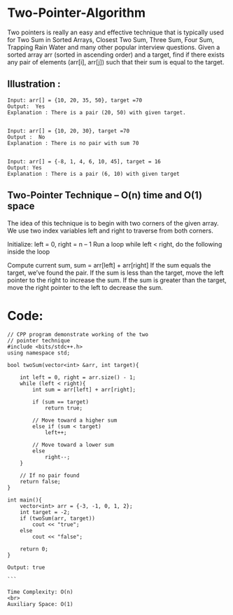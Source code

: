 # Two-Pointer-Algorithm

Two pointers is really an easy and effective technique that is typically used for Two Sum in Sorted Arrays, Closest Two Sum, Three Sum, Four Sum, Trapping Rain Water and many other popular interview questions. Given a sorted array arr (sorted in ascending order) and a target, find if there exists any pair of elements (arr[i], arr[j]) such that their sum is equal to the target.

## Illustration :

```
Input: arr[] = {10, 20, 35, 50}, target =70
Output:  Yes
Explanation : There is a pair (20, 50) with given target.


Input: arr[] = {10, 20, 30}, target =70
Output :  No
Explanation : There is no pair with sum 70


Input: arr[] = {-8, 1, 4, 6, 10, 45], target = 16
Output: Yes
Explanation : There is a pair (6, 10) with given target
```

## Two-Pointer Technique – O(n) time and O(1) space
The idea of this technique is to begin with two corners of the given array. We use two index variables left and right to traverse from both corners.

Initialize: left = 0, right = n – 1
Run a loop while left < right, do the following inside the loop

Compute current sum, sum = arr[left] + arr[right]
If the sum equals the target, we’ve found the pair.
If the sum is less than the target, move the left pointer to the right to increase the sum.
If the sum is greater than the target, move the right pointer to the left to decrease the sum.

# Code:

````
// CPP program demonstrate working of the two
// pointer technique
#include <bits/stdc++.h>
using namespace std;

bool twoSum(vector<int> &arr, int target){

    int left = 0, right = arr.size() - 1;
    while (left < right){
        int sum = arr[left] + arr[right];

        if (sum == target)
            return true;
        
        // Move toward a higher sum
        else if (sum < target)
            left++; 
      
        // Move toward a lower sum
        else
            right--; 
    }
  
    // If no pair found
    return false;
}

int main(){
    vector<int> arr = {-3, -1, 0, 1, 2};
    int target = -2;
    if (twoSum(arr, target))
        cout << "true";
    else
        cout << "false";

    return 0;
}

Output: true

```

Time Complexity: O(n)
<br>
Auxiliary Space: O(1)
